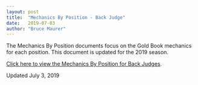 ```yaml
---
layout: post
title:  "Mechanics By Position - Back Judge"
date:   2019-07-03
author: "Bruce Maurer"
---
```


The Mechanics By Position documents focus on the Gold Book mechanics for each
position. This document is updated for the 2019 season.

[Click here to view the Mechanics By Position for Back
Judges](https://storage.googleapis.com/ohsaa-websites/mechanics/OHSAA-Back-Judge-Mechanics-2019.pdf).

Updated July 3, 2019
